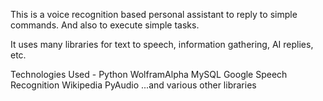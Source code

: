 This is a voice recognition based personal assistant to reply to simple commands.
And also to execute simple tasks.

It uses many libraries for text to speech, information gathering, AI replies, etc.

Technologies Used - 
Python
WolframAlpha
MySQL
Google Speech Recognition
Wikipedia
PyAudio
...and various other libraries